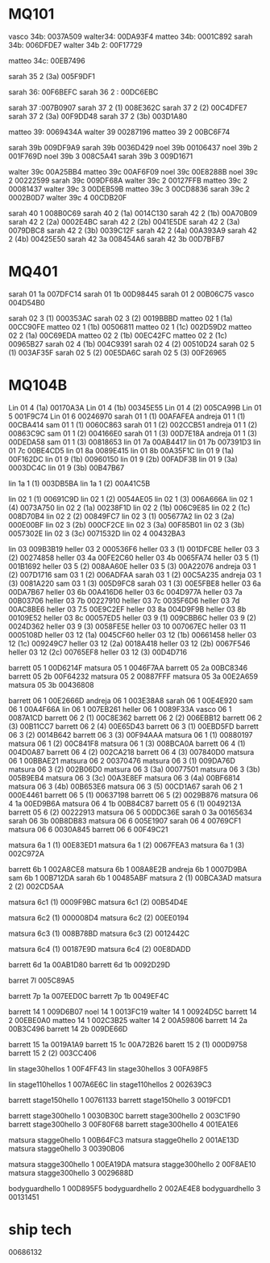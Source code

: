 # MQ101
vasco 34b: 0037A509
walter34: 00DA93F4
matteo 34b: 0001C892
sarah 34b: 006DFDE7
walter 34b 2: 00F17729

matteo 34c: 00EB7496

sarah 35 2 (3a) 005F9DF1

sarah 36:  00F6BEFC
sarah 36 2 : 00DC6EBC

sarah 37 :007B0907
sarah 37 2 (1) 008E362C
sarah 37 2 (2) 00C4DFE7
sarah 37 2 (3a) 00F9DD48
sarah 37 2 (3b) 003D1A80

matteo 39: 0069434A
walter 39 00287196
matteo 39 2 00BC6F74

sarah 39b 009DF9A9
sarah 39b 0036D429
noel 39b 00106437
noel 39b 2 001F769D
noel 39b 3 008C5A41
sarah 39b 3 009D1671

walter 39c 00A25BB4
matteo 39c 00AF6F09
noel 39c 00E8288B
noel 39c 2 00222599
sarah 39c 009DF68A
walter 39c 2 00127FFB
matteo 39c 2 00081437
walter 39c 3 00DEB59B
matteo 39c 3 00CD8836
sarah 39c 2 0002B0D7
walter 39c 4 00CDB20F

sarah 40 1 008B0C69
sarah 40 2 (1a) 0014C130
sarah 42 2 (1b) 00A70B09
sarah 42 2 (2a) 0002E4BC
sarah 42 2 (2b) 0041E5DE
sarah 42 2 (3a) 0079DBC8
sarah 42 2 (3b) 0039C12F
sarah 42 2 (4a) 00A393A9
sarah 42 2 (4b) 00425E50
sarah 42 3a 008454A6
sarah 42 3b 00D7BFB7

# MQ401

sarah 01 1a 007DFC14
sarah 01 1b 00D98445
sarah 01 2 00B06C75
vasco 004D54B0

sarah 02 3 (1) 000353AC
sarah 02 3 (2) 0019BBBD
matteo 02 1 (1a) 00CC90FE
matteo 02 1 (1b) 00506811
matteo 02 1 (1c) 002D59D2
matteo 02 2 (1a) 00C69EDA
matteo 02 2 (1b) 00EC42FC
matteo 02 2 (1c) 00965B27
sarah 02 4 (1b) 004C9391
sarah 02 4 (2) 00510D24
sarah 02 5 (1) 003AF35F
sarah 02 5 (2) 00E5DA6C 
sarah 02 5 (3) 00F26965

# MQ104B

Lin 01 4 (1a) 00170A3A
Lin 01 4 (1b) 00345E55
Lin 01 4 (2) 005CA99B
Lin 01 5 001F9C74
Lin 01 6 00246970
sarah 01 1 (1) 00AFAFEA
andreja 01 1 (1) 00CBA414
sam 01 1 (1) 0060C863
sarah 01 1 (2) 002CCB51
andreja 01 1 (2) 00863C9C
sam 01 1 (2) 004166E0
sarah 01 1 (3) 00D7E18A
andreja 01 1 (3) 00DEDA58
sam 01 1 (3) 00818653
lin 01 7a 00AB4417
lin 01 7b 007391D3
lin 01 7c 00BE4CD5
lin 01 8a 0089E415
lin 01 8b 00A35F1C
lin 01 9 (1a) 00F162DC
lin 01 9 (1b) 00960150
lin 01 9 (2b) 00FADF3B
lin 01 9 (3a) 0003DC4C
lin 01 9 (3b) 00B47B67

lin 1a 1 (1) 003DB5BA
lin 1a 1 (2) 00A41C5B

lin 02 1 (1) 00691C9D
lin 02 1 (2) 0054AE05
lin 02 1 (3) 006A666A
lin 02 1 (4) 0073A750
lin 02 2 (1a) 00238F1D
lin 02 2 (1b) 006C9E85
lin 02 2 (1c) 008D70B4
lin 02 2 (2) 00849FC7
lin 02 3 (1) 005677A2
lin 02 3 (2a)  000E00BF
lin 02 3 (2b)  000CF2CE
lin 02 3 (3a)  00F85B01
lin 02 3 (3b)  0057302E
lin 02 3 (3c)  0071532D
lin 02 4 00432BA3

lin 03 009B3B19
heller 03 2 000536F6
heller 03 3 (1) 001DFCBE
heller 03 3 (2) 00274858
heller 03 4a 00FE2C60
heller 03 4b 0065FA74
heller 03 5 (1) 001B1692
heller 03 5 (2) 008AA60E
heller 03 5 (3) 00A22076
andreja 03 1 (2) 007D1716
sam 03 1 (2) 006ADFAA
sarah 03 1 (2) 00C5A235
andreja 03 1 (3) 0081A220
sam 03 1 (3) 005D9FC8
sarah 03 1 (3) 00E5FBE8
heller 03 6a 00DA7B67
heller 03 6b 00A416D6
heller 03 6c 004D977A
heller 03 7a 00B03706
heller 03 7b 00227910
heller 03 7c 0035F6D6
heller 03 7d 00AC8BE6
heller 03 7.5 00E9C2EF
heller 03 8a 004D9F9B
heller 03 8b 00109E52
heller 03 8c 00057ED5
heller 03 9 (1) 009CBB6C
heller 03 9 (2) 0024D362
heller 03 9 (3) 0058FE5E
heller 03 10 007067EC
heller 03 11 0005108D
heller 03 12 (1a) 0045CF60
heller 03 12 (1b) 00661458
heller 03 12 (1c) 009249C7
heller 03 12 (2a) 0018A418
heller 03 12 (2b) 0067F546
heller 03 12 (2c) 00765EF8
heller 03 12 (3) 00D4D716

barrett 05 1 00D6214F
matsura 05 1 0046F7AA
barrett 05 2a 00BC8346
barrett 05 2b 00F64232
matsura 05 2 00887FFF
matsura 05 3a 00E2A659
matsura 05 3b 00436808

barrett 06 1 00E2666D
andreja 06 1 003E38A8
sarah 06 1 00E4E920
sam 06 1 00A4F66A
lin 06 1 007EB261
heller 06 1 0089F33A
vasco 06 1 0087A1CD
barrett 06 2 (1) 00C8E362
barrett 06 2 (2) 006EBB12
barrett 06 2 (3) 00B11CC7
barrett 06 2 (4) 00E65D43
barrett 06 3 (1) 00EBD5FD
barrett 06 3 (2) 0014B642
barrett 06 3 (3) 00F94AAA
matsura 06 1 (1) 00880197
matsura 06 1 (2) 00C841F8
matsura 06 1 (3) 008BCA0A
barrett 06 4 (1) 004D0A87
barrett 06 4 (2) 002CA218
barrett 06 4 (3) 007840D0
matsura 06 1 00BBAE21
matsura 06 2 00370476
matsura 06 3 (1) 009DA76D
matsura 06 3 (2) 002B06D0
matsura 06 3 (3a) 00077501
matsura 06 3 (3b) 005B9EB4
matsura 06 3 (3c) 00A3E8EF
matsura 06 3 (4a) 00BF6814
matsura 06 3 (4b) 00B653E6
matsura 06 3 (5) 00CD1A67
sarah 06 2 1 000E4461
barrett 06 5 (1) 00637198
barrett 06 5 (2) 0029B876
matsura 06 4 1a 00ED9B6A
matsura 06 4 1b 00B84C87
barrett 05 6 (1) 0049213A
barrett 05 6 (2) 00222913
matsura 06 5 00DDC36E
sarah 0 3a 00165634
sarah 06 3b 00B8DB83
matsura 06 6 005E1907
sarah 06 4 00769CF1
matsura 06 6 0030A845
barrett 06 6 00F49C21

matsura 6a 1 (1) 00E83ED1
matsura 6a 1 (2) 0067FEA3
matsura 6a 1 (3) 002C972A

barrett 6b 1 002A8CE8
matsura 6b 1 008A8E2B
andreja 6b 1 0007D9BA
sam 6b 1 00B712DA
sarah 6b 1 00485ABF
matsura 2 (1) 00BCA3AD
matsura 2 (2) 002CD5AA

matsura 6c1 (1) 0009F9BC
matsura 6c1 (2) 00B54D4E

matsura 6c2 (1) 000008D4
matsura 6c2 (2) 00EE0194

matsura 6c3 (1) 008B78BD
matsura 6c3 (2) 0012442C

matsura 6c4 (1) 00187E9D
matsura 6c4 (2) 00E8DADD

barrett 6d 1a 00AB1D80
barrett 6d 1b 0092D29D

barret 7l 005C89A5

barrett 7p 1a 007EED0C
barrett 7p 1b 0049EF4C

barrett 14 1 009D6B07
noel 14 1 0013FC19
walter 14 1 00924D5C
barrett 14 2 00EBE0A0
matteo 14 1 002C3B25
walter 14 2 00A59806
barrett 14 2a 00B3C496
barrett 14 2b 009DE66D

barrett 15 1a 0019A1A9
barrett 15 1c 00A72B26
barett 15 2 (1) 000D9758
barrett 15 2 (2) 003CC406

lin stage30hellos 1 00F4FF43
lin stage30hellos 3 00FA98F5

lin stage110hellos 1 007A6E6C
lin stage110hellos 2 002639C3

barrett stage150hello 1 00761133
barrett stage150hello 3 0019FCD1

barrett stage300hello 1  0030B30C
barrett stage300hello 2 003C1F90
barrett stage300hello 3 00F80F68
barrett stage300hello 4 001EA1E6

matsura stagge0hello 1 00B64FC3
matsura stagge0hello 2 001AE13D
matsura stagge0hello 3 00390B06

matsura stagge300hello 1 00EA19DA
matsura stagge300hello 2 00F8AE10
matsura stagge300hello 3 0029688D

bodyguardhello 1 00D895F5
bodyguardhello 2 002AE4E8
bodyguardhello 3 00131451

# ship tech
00686132